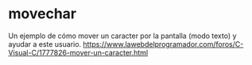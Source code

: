 # movechar
Un ejemplo de cómo mover un caracter por la pantalla (modo texto) y ayudar a este usuario.
https://www.lawebdelprogramador.com/foros/C-Visual-C/1777826-mover-un-caracter.html
